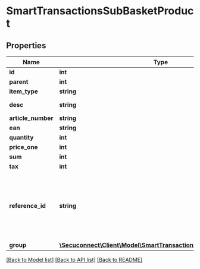 # SmartTransactionsSubBasketProduct

## Properties
Name | Type | Description | Notes
------------ | ------------- | ------------- | -------------
**id** | **int** | Product id | [optional] 
**parent** | **int** | Parent | [optional] 
**item_type** | **string** | Category of item | [optional] 
**desc** | **string** | Description of the sub-basket product | [optional] 
**article_number** | **string** | Article number | [optional] 
**ean** | **string** | international article number | [optional] 
**quantity** | **int** | Quantity | [optional] 
**price_one** | **int** | Price one | [optional] 
**sum** | **int** |  | [optional] 
**tax** | **int** | Tax | [optional] 
**reference_id** | **string** | The reference_id must be unique, it&#39;s Referring to the reference_id of SmartTransactionsBasketProduct [example: SmartTransactionsBasketProduct-&gt;reference_id is 1000 then all SmartTransactionsSubBasketProduct must have unique reference_id like 1000.1, 1000.2 etc.] | [optional] 
**group** | [**\Secuconnect\Client\Model\SmartTransactionsBasketProductGroup[]**](SmartTransactionsBasketProductGroup.md) | Group | [optional] 

[[Back to Model list]](../README.md#documentation-for-models) [[Back to API list]](../README.md#documentation-for-api-endpoints) [[Back to README]](../README.md)


